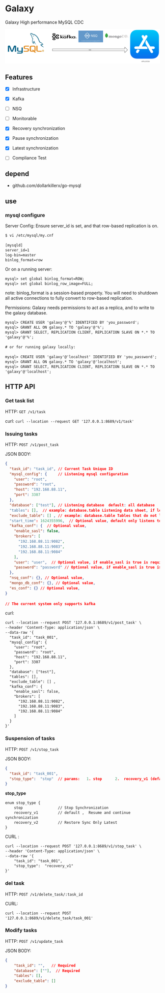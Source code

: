# Galaxy
Galaxy High performance MySQL CDC

![](./doc/l1.png)

## Features
- [x] Infrastructure
- [x] Kafka
- [ ] NSQ
- [ ] Monitorable   
- [x] Recovery synchronization
- [x] Pause synchronization
- [x] Latest synchronization
- [ ] Compliance Test


## depend
- github.com/dollarkillerx/go-mysql

## use
###  mysql configure
Server Config: Ensure server_id is set, and that row-based replication is on.
``` 
$ vi /etc/mysql/my.cnf

[mysqld]
server_id=1
log-bin=master
binlog_format=row
```
Or on a running server:
``` 
mysql> set global binlog_format=ROW;
mysql> set global binlog_row_image=FULL;
```
note: binlog_format is a session-based property. You will need to shutdown all active connections to fully convert to row-based replication.

Permissions: Galaxy needs permissions to act as a replica, and to write to the galaxy database.
``` 
mysql> CREATE USER 'galaxy'@'%' IDENTIFIED BY 'you_password';
mysql> GRANT ALL ON galaxy.* TO 'galaxy'@'%';
mysql> GRANT SELECT, REPLICATION CLIENT, REPLICATION SLAVE ON *.* TO 'galaxy'@'%';

# or for running galaxy locally:

mysql> CREATE USER 'galaxy'@'localhost' IDENTIFIED BY 'you_password';
mysql> GRANT ALL ON galaxy.* TO 'galaxy'@'localhost';
mysql> GRANT SELECT, REPLICATION CLIENT, REPLICATION SLAVE ON *.* TO 'galaxy'@'localhost';
```

## HTTP API
### Get task list  
  
HTTP: `GET /v1/task`

curl: `curl --location --request GET '127.0.0.1:8689/v1/task'`

### Issuing tasks 

HTTP: `POST /v1/post_task`

JSON BODY:
```json
{
  "task_id": "task_id", // Current Task Unique ID
  "mysql_config": {     // Listening mysql configuration
    "user": "root",
    "password": "root",
    "host": "192.168.88.11",
    "port": 3307
  },
  "database": ["test"], // Listening database  default: all database
  "tables": [],  // example: database.table Listening data sheet, if len(tables) == 0 Listen to all tables under the current db  
  "exclude_table": [] , // example: database.table Tables that do not listen
  "start_time": 1624355996,  // Optional value, default only listens to the latest [This feature is very performance hungry (not recommended)]
  "kafka_conf": {  // Optional value, 
    "enable_sasl": false,
    "brokers": [
      "192.168.88.11:9082",
      "192.168.88.11:9083",
      "192.168.88.11:9084"
    ],
    "user": "user",  // Optional value, if enable_sasl is true is required
    "password": "password" // Optional value, if enable_sasl is true is required
  },
  "nsq_conf": {}, // Optional value, 
  "mongo_db_conf": {}, // Optional value, 
  "es_conf": {} // Optional value, 
}

// The current system only supports kafka
```

curl: 
``` 
curl --location --request POST '127.0.0.1:8689/v1/post_task' \
--header 'Content-Type: application/json' \
--data-raw '{
  "task_id": "task_001", 
  "mysql_config": {  
    "user": "root",
    "password": "root",
    "host": "192.168.88.11",
    "port": 3307
  },
  "database": ["test"],
  "tables": [],
  "exclude_table": [] , 
  "kafka_conf": {  
    "enable_sasl": false,
    "brokers": [
      "192.168.88.11:9082",
      "192.168.88.11:9083",
      "192.168.88.11:9084"
    ]
  }
}'
```

### Suspension of tasks

HTTP: `POST /v1/stop_task`

JSON BODY: 
```json
{
  "task_id": "task_001",
  "stop_type":  "stop"  // params:   1. stop      2.  recovery_v1 (default ,  Resume and continue synchronization)   2.recovery_v2  (Restore Sync Only Latest)
}
```

**stop_type**
``` 
enum stop_type {
    stop                // Stop Synchronization
    recovery_v1         // default ,  Resume and continue synchronization
    recovery_v2         // Restore Sync Only Latest
}
```

CURL :
``` 
curl --location --request POST '127.0.0.1:8689/v1/stop_task' \
--header 'Content-Type: application/json' \
--data-raw '{
    "task_id": "task_001",
    "stop_type":  "recovery_v1"
}'
```

### del task

HTTP: `POST /v1/delete_task/:task_id`

CURL: 
``` 
curl --location --request POST '127.0.0.1:8689/v1/delete_task/task_001'
```

### Modify tasks

HTTP: `POST /v1/update_task`

JSON BODY:
```json
{
    "task_id": "",   // Required
    "database": [""],  // Required
    "tables": [],
    "exclude_table": []
}
```
